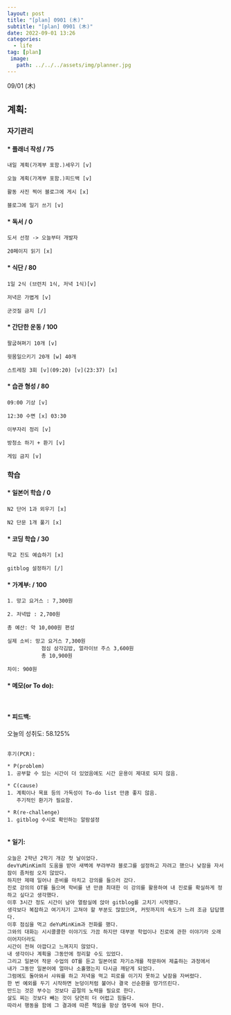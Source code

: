 ```yaml
---
layout: post
title: "[plan] 0901 (木)"
subtitle: "[plan] 0901 (木)"
date: 2022-09-01 13:26
categories:
  - life
tag: [plan]
 image:
   path: ../../../assets/img/planner.jpg
---
```


09/01 (木)

계획:
---

### 자기관리

#### * 플래너 작성 / 75
```
내일 계획(가계부 포함.)세우기 [v]

오늘 계획(가계부 포함.)피드백 [v]

활동 사진 찍어 블로그에 게시 [x]

블로그에 일기 쓰기 [v]
```
#### * 독서 / 0
```
도서 선정 -> 오늘부터 개발자

20페이지 읽기 [x]
```

#### * 식단 / 80
```
1일 2식 (브런치 1식, 저녁 1식)[v] 

저녁은 가볍게 [v]

군것질 금지 [/]
```

#### * 간단한 운동 / 100
```
팔굽혀펴기 10개 [v]

윗몸일으키기 20개 [w] 40개

스트레칭 3회 [v](09:20) [v](23:37) [x]
```

#### * 습관 형성 / 80
```
09:00 기상 [v]

12:30 수면 [x] 03:30

이부자리 정리 [v]

방청소 하기 + 환기 [v] 

게임 금지 [v]
```

### 학습

#### * 일본어 학습 / 0
```
N2 단어 1과 외우기 [x] 

N2 단문 1개 풀기 [x]
```


#### * 코딩 학습 / 30
```
학교 진도 예습하기 [x] 

gitblog 설정하기 [/]
```


#### * 가계부: / 100
```
1. 망고 요거스 : 7,300원

2. 저녁밥 : 2,700원

총 예산: 약 10,000원 편성

실제 소비: 망고 요거스 7,300원
           점심 삼각김밥, 얼라이브 주스 3,600원
           총 10,900원

차이: 900원
```

#### * 메모(or To do):
```


```

#### * 피드백:

오늘의 성취도: 58.125%

```

후기(PCR):

* P(problem)
1. 공부할 수 있는 시간이 더 있었음에도 시간 운용이 제대로 되지 않음.

* C(cause)
1. 계획이나 목표 등의 가독성이 To-do list 만큼 좋지 않음.
   주기적인 환기가 필요함.

* R(re-challenge)
1. gitblog 수시로 확인하는 알람설정


```

#### * 일기:
```
오늘은 2학년 2학기 개강 첫 날이었다. 
devYuMinKim의 도움을 받아 새벽에 부랴부랴 블로그를 설정하고 자려고 했으나 낮잠을 자서 잠이 좀처럼 오지 않았다.
하지만 제때 일어나 준비를 마치고 강의를 들으러 갔다.
진로 강의의 OT를 들으며 학비를 낸 만큼 최대한 이 강의를 활용하여 내 진로를 확실하게 정하고 싶다고 생각했다.
이후 3시간 정도 시간이 남아 열람실에 앉아 gitblog를 고치기 시작했다.
생각보다 복잡하고 여기저기 고쳐야 할 부분도 많았으며, 커밋까지의 속도가 느려 조금 답답했다.
이후 점심을 먹고 deYuMinKim과 전화를 했다.
그와의 대화는 시시콜콜한 이야기도 가끔 하지만 대부분 학업이나 진로에 관한 이야기라 오래 이어지더라도
시간이 전혀 아깝다고 느껴지지 않았다.
내 생각이나 계획을 그동안에 정리할 수도 있었다.
그리고 일본어 작문 수업의 OT를 듣고 일본어로 자기소개를 작문하여 제출하는 과정에서
내가 그동안 일본어에 얼마나 소홀했는지 다시금 깨닫게 되었다.
그럼에도 돌아와서 샤워를 하고 저녁을 먹고 피로를 이기지 못하고 낮잠을 자버렸다.
한 번 예외를 두기 시작하면 눈덩이처럼 불어나 결국 선순환을 망가뜨린다.
만드는 것은 부수는 것보다 곱절의 노력을 필요로 한다.
살도 찌는 것보다 빼는 것이 당연히 더 어렵고 힘들다.
따라서 행동을 함에 그 결과에 따른 책임을 항상 염두에 둬야 한다.
```

